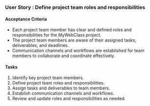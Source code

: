 ### User Story : Define project team roles and responsibilities

#### Acceptance Criteria

-   Each project team member has clear and defined roles and responsibilities for the MyWebClass project.
-   The project team members are aware of their assigned tasks, deliverables, and deadlines.
-   Communication channels and workflows are established for team members to collaborate and coordinate effectively.

#### Tasks

1.  Identify key project team members.
2.  Define project team roles and responsibilities.
3.  Assign tasks and deliverables to team members.
4.  Establish communication channels and workflows.
5.  Review and update roles and responsibilities as needed.